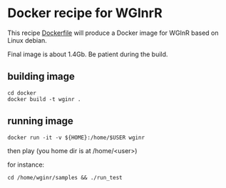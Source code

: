 # Docker recipe for WGInrR

This recipe [Dockerfile](../docker/Dockerfile) will produce
a Docker image for WGInR based on Linux debian.

Final image is about 1.4Gb. Be patient during the build.

## building image

```
cd docker
docker build -t wginr .
```

## running image

```
docker run -it -v ${HOME}:/home/$USER wginr
```

then play (you home dir is at /home/\<user\>)

for instance:

```
cd /home/wginr/samples && ./run_test
```

